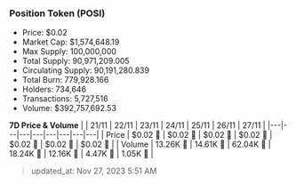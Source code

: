 
  ### Position Token (POSI)
  - Price: $0.02
  - Market Cap: $1,574,648.19
  - Max Supply: 100,000,000
  - Total Supply: 90,971,209.005
  - Circulating Supply: 90,191,280.839
  - Total Burn: 779,928.166
  - Holders: 734,646
  - Transactions: 5,727,516
  - Volume: $392,757,692.53

  **7D Price & Volume**
  | | 21&#x2F;11 | 22&#x2F;11 | 23&#x2F;11 | 24&#x2F;11 | 25&#x2F;11 | 26&#x2F;11 | 27&#x2F;11 |
  |---|---|---|---|---|---|---|---|
  | Price | $0.02 🔻 | $0.02 🔻 | $0.02 🔻 | $0.02 🚀 | $0.02 🔻 | $0.02 🔻 | $0.02 🔻 |
  | Volume | 13.26K 🚀 | 14.61K 🚀 | 62.04K 🚀 | 18.24K 🔻 | 12.16K 🔻 | 4.47K 🔻 | 1.05K 🔻 |

  > updated_at: Nov 27, 2023 5:51 AM
